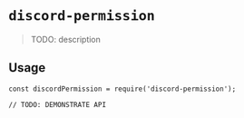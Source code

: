 # `discord-permission`

> TODO: description

## Usage

```
const discordPermission = require('discord-permission');

// TODO: DEMONSTRATE API
```
